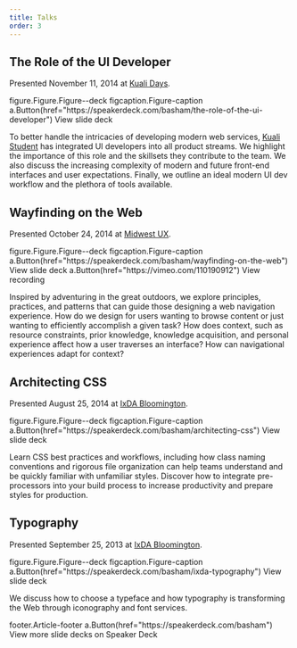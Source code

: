 ```yaml
---
title: Talks
order: 3
---
```


## The Role of the UI Developer

Presented <time datetime="2014-11-11">November 11, 2014</time> at [Kuali Days](http://www.kuali.org/kd/2014).

<jade>
figure.Figure.Figure--deck
  <script async class="speakerdeck-embed" data-id="79827cb04c3b013295711a88b2a914a5" data-ratio="1.77777777777778" src="//speakerdeck.com/assets/embed.js"></script>
  figcaption.Figure-caption
    a.Button(href="https://speakerdeck.com/basham/the-role-of-the-ui-developer") View slide deck
</jade>

To better handle the intricacies of developing modern web services, [Kuali Student](http://www.kuali.org/ks) has integrated UI developers into all product streams. We highlight the importance of this role and the skillsets they contribute to the team. We also discuss the increasing complexity of modern and future front-end interfaces and user expectations. Finally, we outline an ideal modern UI dev workflow and the plethora of tools available.

## Wayfinding on the Web

Presented <time datetime="2014-10-24">October 24, 2014</time> at [Midwest UX](http://2014.midwestuxconference.com/speakers/chris-basham.html).

<jade>
figure.Figure.Figure--deck
  <script async class="speakerdeck-embed" data-id="30a50d40468e0132f6b91e6a15e948f6" data-ratio="1.77777777777778" src="//speakerdeck.com/assets/embed.js"></script>
  figcaption.Figure-caption
    a.Button(href="https://speakerdeck.com/basham/wayfinding-on-the-web") View slide deck
    a.Button(href="https://vimeo.com/110190912") View recording
</jade>

Inspired by adventuring in the great outdoors, we explore principles, practices, and patterns that can guide those designing a web navigation experience. How do we design for users wanting to browse content or just wanting to efficiently accomplish a given task? How does context, such as resource constraints, prior knowledge, knowledge acquisition, and personal experience affect how a user traverses an interface? How can navigational experiences adapt for context?

## Architecting CSS

Presented <time datetime="2014-08-25">August 25, 2014</time> at [IxDA Bloomington](http://www.meetup.com/IxDA-Bloomington/events/198163982/).

<jade>
figure.Figure.Figure--deck
  <script async class="speakerdeck-embed" data-id="2afa8030088b0132420a3a536de4d520" data-ratio="1.77777777777778" src="//speakerdeck.com/assets/embed.js"></script>
  figcaption.Figure-caption
    a.Button(href="https://speakerdeck.com/basham/architecting-css") View slide deck
</jade>

Learn CSS best practices and workflows, including how class naming conventions and rigorous file organization can help teams understand and be quickly familiar with unfamiliar styles. Discover how to integrate pre-processors into your build process to increase productivity and prepare styles for production.

## Typography

Presented <time datetime="2013-09-25">September 25, 2013</time> at [IxDA Bloomington](http://www.meetup.com/IxDA-Bloomington/events/138690672/).

<jade>
figure.Figure.Figure--deck
  <script async class="speakerdeck-embed" data-id="32eef24008850131363906bdd0a6672b" data-ratio="1.25030525030525" src="//speakerdeck.com/assets/embed.js"></script>
  figcaption.Figure-caption
    a.Button(href="https://speakerdeck.com/basham/ixda-typography") View slide deck
</jade>

We discuss how to choose a typeface and how typography is transforming the Web through iconography and font services.

<jade>
footer.Article-footer
  a.Button(href="https://speakerdeck.com/basham") View more slide decks on Speaker Deck
</jade>

